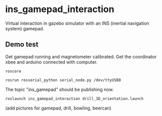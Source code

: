# ins_gamepad_interaction
Virtual interaction in gazebo simulator with an INS (inertial navigation system) gamepad.

## Demo test
Get gamepad running and magnetometer calibrated. Get the coordinator xbee and arduino connected with computer.
```
roscore
```
```
rosrun rosserial_python serial_node.py /dev/ttyUSB0
```
The topic "ins_gamepad" should be publishing now.
```
roslaunch ins_gamepad_interaction drill_3D_orientation.launch
```


(add pictures for gamepad, drill, bowling, beercan)

